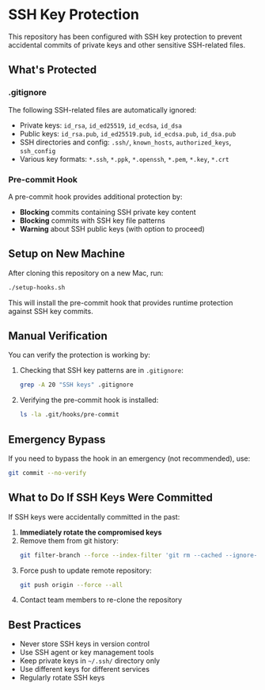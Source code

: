 # SSH Key Protection

This repository has been configured with SSH key protection to prevent accidental commits of private keys and other sensitive SSH-related files.

## What's Protected

### .gitignore
The following SSH-related files are automatically ignored:
- Private keys: `id_rsa`, `id_ed25519`, `id_ecdsa`, `id_dsa`
- Public keys: `id_rsa.pub`, `id_ed25519.pub`, `id_ecdsa.pub`, `id_dsa.pub`
- SSH directories and config: `.ssh/`, `known_hosts`, `authorized_keys`, `ssh_config`
- Various key formats: `*.ssh`, `*.ppk`, `*.openssh`, `*.pem`, `*.key`, `*.crt`

### Pre-commit Hook
A pre-commit hook provides additional protection by:
- **Blocking** commits containing SSH private key content
- **Blocking** commits with SSH key file patterns
- **Warning** about SSH public keys (with option to proceed)

## Setup on New Machine

After cloning this repository on a new Mac, run:

```bash
./setup-hooks.sh
```

This will install the pre-commit hook that provides runtime protection against SSH key commits.

## Manual Verification

You can verify the protection is working by:

1. Checking that SSH key patterns are in `.gitignore`:
   ```bash
   grep -A 20 "SSH keys" .gitignore
   ```

2. Verifying the pre-commit hook is installed:
   ```bash
   ls -la .git/hooks/pre-commit
   ```

## Emergency Bypass

If you need to bypass the hook in an emergency (not recommended), use:
```bash
git commit --no-verify
```

## What to Do If SSH Keys Were Committed

If SSH keys were accidentally committed in the past:

1. **Immediately rotate the compromised keys**
2. Remove them from git history:
   ```bash
   git filter-branch --force --index-filter 'git rm --cached --ignore-unmatch path/to/key' --prune-empty --tag-name-filter cat -- --all
   ```
3. Force push to update remote repository:
   ```bash
   git push origin --force --all
   ```
4. Contact team members to re-clone the repository

## Best Practices

- Never store SSH keys in version control
- Use SSH agent or key management tools
- Keep private keys in `~/.ssh/` directory only
- Use different keys for different services
- Regularly rotate SSH keys
